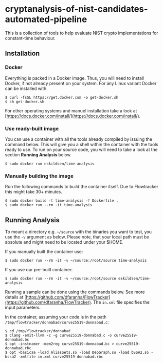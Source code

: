 # cryptanalysis-of-nist-candidates-automated-pipeline
This is a collection of tools to help evaluate NIST crypto implementations for constant-time behaviour.

## Installation
### Docker
Everything is packed in a Docker image. Thus, you will need to install Docker, if not already present on your system. For any Linux variant Docker can be installed with:
```
$ curl -fsSL https://get.docker.com -o get-docker.sh
$ sh get-docker.sh
```

For other operating systems and manuel installation take a look at [https://docs.docker.com/install/](https://docs.docker.com/install/).

### Use ready-built image
You can use a container with all the tools already compiled by issuing the command below. This will give you a shell within the container with the tools ready to use. To run on your source code, you will need to take a look at the section **Running Analysis** below.
```
$ sudo docker run eskildsen/time-analysis
```


### Manually building the image
Run the following commands to build the container itself. Due to Flowtracker this might take 30+ minutes.
```
$ sudo docker build -t time-analysis -f Dockerfile .
$ sudo docker run --rm -it time-analysis
```


## Running Analysis
To mount a directory e.g. `~/source` with the binaries you want to test, you use the `-v` argument as below. Please note, that your local path must be absolute and might need to be located under your $HOME.

If you manually built the container use:
```
$ sudo docker run --rm -it -v ~/source:/root/source time-analysis
```
If you use our pre-built container:

```
$ sudo docker run --rm -it -v ~/source:/root/source eskildsen/time-analysis
```

Running a sample can be done using the commands below. See more details at [https://github.com/dfaranha/FlowTracker](https://github.com/dfaranha/FlowTracker). The `in.xml` file specifies the input parameters.

In the container, assuming your code is in the path `/tmp/flowtracker/donnabad/curve25519-donnabad.c`:
```
$ cd /tmp/flowtracker/donnabad
$ clang -emit-llvm -c -g curve25519-donnabad.c -o curve25519-donnabad.bc
$ opt -instnamer -mem2reg curve25519-donnabad.bc > curve25519-donnabad.rbc
$ opt -basicaa -load AliasSets.so -load DepGraph.so -load bSSA2.so -bssa2 -xmlfile in.xml curve25519-donnabad.rbc
```
